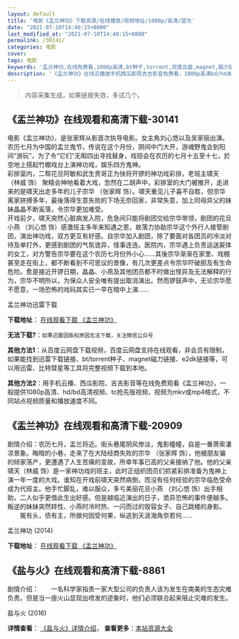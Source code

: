 ```yaml
---
layout: default
title: '电影《盂兰神功》下载资源/在线播放/视频地址/1080p/高清/蓝光'
date: "2021-07-10T14:40:15+0800"
last_modified_at: "2021-07-10T14:40:15+0800"
permalink: /30141/
categories: 电影
cover:
tags: 电影
keywords: '盂兰神功,在线免费看,1080p高清,bt种子,torrent,百度云盘,magnet,磁力链,迅雷下载资源'
description: '《盂兰神功》在线云播放手机西瓜影院吉吉影音免费看，1080p高清bd/hd未删减完整版和tc抢先枪版，mkv/mp4格式，附带bt/torrent种子、magnet/磁力链、百度云盘、网盘资源迅雷下载链接'
---
```


>内容采集生成，如果链接失效，多试几个。


## 《盂兰神功》在线观看和高清下载-30141

电影《盂兰神功》，是张家辉从影首次执导电影。女主角刘心悠以及吴家丽出演。<br />农历七月为中国的盂兰鬼节，传说在这个月份，阴间中门大开，游魂野鬼会到阳间&ldquo;游玩”，为了令“它们”无暇四出寻找替身，戏班会在农历的七月十五至十七，於空地上搭起竹棚戏台上演神功戏，娱乐四方鬼神。<br />彩排室内，二帮花旦阿敏和武生贵哥正为快将开锣的神功戏彩排，老班主啸天 （林威 饰） 聚精会神地看着大戏，忽然在二胡声中，彩排室的大门被推开，走进来的是啸天出走多年的儿子宗华 （张家辉 饰）。啸天重见儿子喜不自胜，但宗华离家拼搏多年，最後落得生意失败的下场无奈回家，非常失意，加上同母异父的妹妹晶晶不断奚落，令宗华更加难受。<br />开戏前夕，啸天突然心脏病发入院，危急间只能将剧团交给宗华带领，剧团的花旦小燕 （刘心悠 饰）感激班主多年来知遇之恩，故落力协助宗华这个外行人接管剧团，演出神功戏，双方更互有好感。自宗华加入剧团，除了要面对各团员的冷淡对待及单打外，更感到剧团的气氛诡异，怪事连连。医院内，宗华遇上负责运送屍体的女工，对方警告宗华要在这个农历七月份外小心&hellip;…其後宗华渐渐在家里、戏棚甚至走在街上，都不断看到不可思议的景像，有几次更差点令宗华吓破胆及有生命危险。愈是接近开锣日期，晶晶、小燕及其他团员都不时做出怪异及无法解释的行为，宗华不明所以，为保众人安全唯有提出取消演出。然而锣鼓声中，无论宗华愿不愿意，一场恐怖的戏码其实已一早在暗中上演……


盂兰神功迅雷下载

**下载地址**： [在线观看下载 《盂兰神功》](https://www.993dy.com//vod-detail-id-18525.html) 


**无法下载?**：`如果迅雷因版权原因无法下载，关注微信公众号 `

**其他方法1**：从百度云网盘下载视频，百度云网盘支持在线观看，非会员有限制，如果能找到迅雷下载链接、bt/torrent种子、magnet磁力链接、e2dk链接等，可以用迅雷、比特彗星等工具将完整视频下载到本地。

**其他方法2**：用手机云播、西瓜影院、吉吉影音等在线免费观看《盂兰神功》，一般提供1080p高清、hd/bd高清视频、tc抢先版视频，视频为mkv或mp4格式，不同站点视频质量和播放速度不同。


## 《盂兰神功》在线观看和高清下载-20909

剧情介绍：农历七月，盂兰将近。街头巷尾阴风惨淡，鬼影幢幢，自是一番萧索凄凉景象。晦暗的小巷，走来了在大陆经商失败的宗华 （张家辉 饰），他被朋友骗的倾家荡产，更遭遇了人生苦痛的变故，所幸年事已高的父亲接纳了他。他的父亲啸天（林威 饰）是一家神功戏的班主，此时正组织团员们抓紧彩排准备为鬼神上演一年一度的大戏。谁知在开戏前啸天突然病倒，而没有任何经验的宗华临危受命成为代班主。他手忙脚乱，难以服众，多亏美丽花旦小燕 （刘心悠 饰）出手相助，二人似乎更借此生出好感。但是越临近演出的日子，诡异恐怖的事件便越多。叛逆的妹妹突然转性、小燕时冷时热、一闪而过的毁容女子、自己跳楼的身影。  　　冤有头，债有主，所做何因受何果，纵逃到天涯海角奈若何……


盂兰神功 (2014)

**下载地址**： [在线观看下载 《盂兰神功》](https://www.btbtdy.me/btdy/dy1569.html) 


## 《盐与火》在线观看和高清下载-8861

剧情介绍：　　一名科学家指责一家大型公司的负责人该为发生在南美的生态灾难负责。但是当一座火山显现出喷发的迹象时，他们必须联合起来阻止灾难的发生。


盐与火 (2016)

**详情查看**： [《盐与火》详情介绍](/movie/8861/)， **查看更多**：[本站资源大全](/movie/t/all/)

